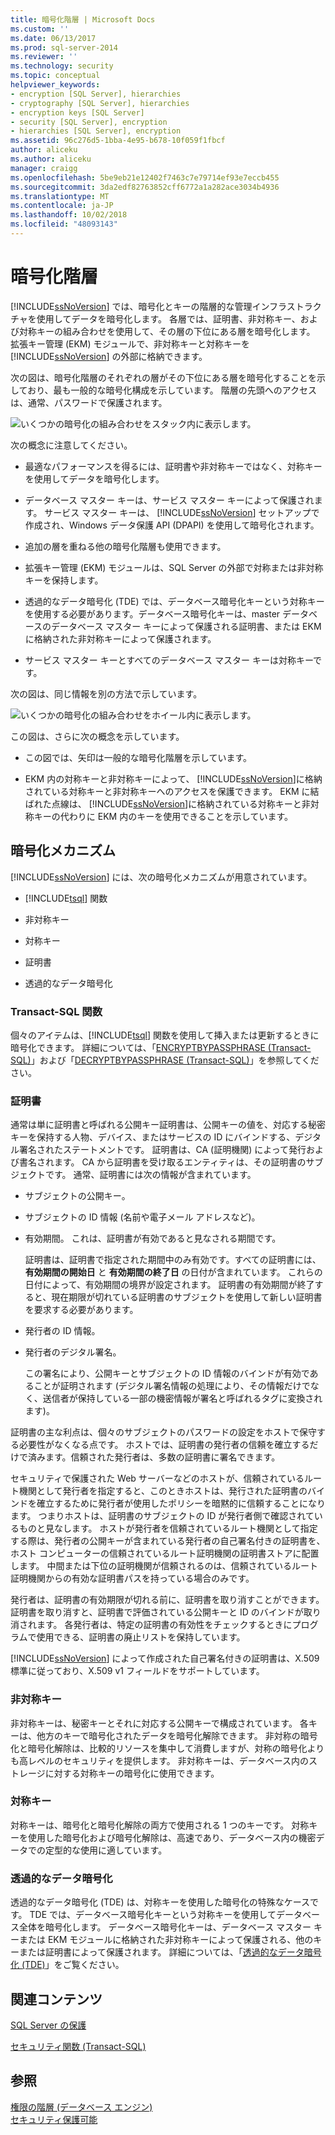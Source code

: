 ```yaml
---
title: 暗号化階層 | Microsoft Docs
ms.custom: ''
ms.date: 06/13/2017
ms.prod: sql-server-2014
ms.reviewer: ''
ms.technology: security
ms.topic: conceptual
helpviewer_keywords:
- encryption [SQL Server], hierarchies
- cryptography [SQL Server], hierarchies
- encryption keys [SQL Server]
- security [SQL Server], encryption
- hierarchies [SQL Server], encryption
ms.assetid: 96c276d5-1bba-4e95-b678-10f059f1fbcf
author: aliceku
ms.author: aliceku
manager: craigg
ms.openlocfilehash: 5be9eb21e12402f7463c7e79714ef93e7eccb455
ms.sourcegitcommit: 3da2edf82763852cff6772a1a282ace3034b4936
ms.translationtype: MT
ms.contentlocale: ja-JP
ms.lasthandoff: 10/02/2018
ms.locfileid: "48093143"
---
```

# <a name="encryption-hierarchy"></a>暗号化階層
  [!INCLUDE[ssNoVersion](../../../includes/ssnoversion-md.md)] では、暗号化とキーの階層的な管理インフラストラクチャを使用してデータを暗号化します。 各層では、証明書、非対称キー、および対称キーの組み合わせを使用して、その層の下位にある層を暗号化します。 拡張キー管理 (EKM) モジュールで、非対称キーと対称キーを [!INCLUDE[ssNoVersion](../../../includes/ssnoversion-md.md)] の外部に格納できます。  
  
 次の図は、暗号化階層のそれぞれの層がその下位にある層を暗号化することを示しており、最も一般的な暗号化構成を示しています。 階層の先頭へのアクセスは、通常、パスワードで保護されます。  
  
 ![いくつかの暗号化の組み合わせをスタック内に表示します。](../../../database-engine/media/encryption-hierarchy-stack.gif "いくつかの暗号化の組み合わせをスタック内に表示します。")  
  
 次の概念に注意してください。  
  
-   最適なパフォーマンスを得るには、証明書や非対称キーではなく、対称キーを使用してデータを暗号化します。  
  
-   データベース マスター キーは、サービス マスター キーによって保護されます。 サービス マスター キーは、 [!INCLUDE[ssNoVersion](../../../includes/ssnoversion-md.md)] セットアップで作成され、Windows データ保護 API (DPAPI) を使用して暗号化されます。  
  
-   追加の層を重ねる他の暗号化階層も使用できます。  
  
-   拡張キー管理 (EKM) モジュールは、SQL Server の外部で対称または非対称キーを保持します。  
  
-   透過的なデータ暗号化 (TDE) では、データベース暗号化キーという対称キーを使用する必要があります。データベース暗号化キーは、master データベースのデータベース マスター キーによって保護される証明書、または EKM に格納された非対称キーによって保護されます。  
  
-   サービス マスター キーとすべてのデータベース マスター キーは対称キーです。  
  
 次の図は、同じ情報を別の方法で示しています。  
  
 ![いくつかの暗号化の組み合わせをホイール内に表示します。](../../../database-engine/media/encryption-hierarchy-wheel.gif "いくつかの暗号化の組み合わせをホイール内に表示します。")  
  
 この図は、さらに次の概念を示しています。  
  
-   この図では、矢印は一般的な暗号化階層を示しています。  
  
-   EKM 内の対称キーと非対称キーによって、 [!INCLUDE[ssNoVersion](../../../includes/ssnoversion-md.md)]に格納されている対称キーと非対称キーへのアクセスを保護できます。 EKM に結ばれた点線は、 [!INCLUDE[ssNoVersion](../../../includes/ssnoversion-md.md)]に格納されている対称キーと非対称キーの代わりに EKM 内のキーを使用できることを示しています。  
  
## <a name="encryption-mechanisms"></a>暗号化メカニズム  
 [!INCLUDE[ssNoVersion](../../../includes/ssnoversion-md.md)] には、次の暗号化メカニズムが用意されています。  
  
-   [!INCLUDE[tsql](../../../includes/tsql-md.md)] 関数  
  
-   非対称キー  
  
-   対称キー  
  
-   証明書  
  
-   透過的なデータ暗号化  
  
### <a name="transact-sql-functions"></a>Transact-SQL 関数  
 個々のアイテムは、[!INCLUDE[tsql](../../../includes/tsql-md.md)] 関数を使用して挿入または更新するときに暗号化できます。 詳細については、「[ENCRYPTBYPASSPHRASE &#40;Transact-SQL&#41;](/sql/t-sql/functions/encryptbypassphrase-transact-sql)」および「[DECRYPTBYPASSPHRASE &#40;Transact-SQL&#41;](/sql/t-sql/functions/decryptbypassphrase-transact-sql)」を参照してください。  
  
### <a name="certificates"></a>証明書  
 通常は単に証明書と呼ばれる公開キー証明書は、公開キーの値を、対応する秘密キーを保持する人物、デバイス、またはサービスの ID にバインドする、デジタル署名されたステートメントです。 証明書は、CA (証明機関) によって発行および書名されます。 CA から証明書を受け取るエンティティは、その証明書のサブジェクトです。 通常、証明書には次の情報が含まれています。  
  
-   サブジェクトの公開キー。  
  
-   サブジェクトの ID 情報 (名前や電子メール アドレスなど)。  
  
-   有効期間。 これは、証明書が有効であると見なされる期間です。  
  
     証明書は、証明書で指定された期間中のみ有効です。すべての証明書には、 **有効期間の開始日** と **有効期間の終了日** の日付が含まれています。 これらの日付によって、有効期間の境界が設定されます。 証明書の有効期間が終了すると、現在期限が切れている証明書のサブジェクトを使用して新しい証明書を要求する必要があります。  
  
-   発行者の ID 情報。  
  
-   発行者のデジタル署名。  
  
     この署名により、公開キーとサブジェクトの ID 情報のバインドが有効であることが証明されます (デジタル署名情報の処理により、その情報だけでなく、送信者が保持している一部の機密情報が署名と呼ばれるタグに変換されます)。  
  
 証明書の主な利点は、個々のサブジェクトのパスワードの設定をホストで保守する必要性がなくなる点です。 ホストでは、証明書の発行者の信頼を確立するだけで済みます。信頼された発行者は、多数の証明書に署名できます。  
  
 セキュリティで保護された Web サーバーなどのホストが、信頼されているルート機関として発行者を指定すると、このときホストは、発行された証明書のバインドを確立するために発行者が使用したポリシーを暗黙的に信頼することになります。 つまりホストは、証明書のサブジェクトの ID が発行者側で確認されているものと見なします。 ホストが発行者を信頼されているルート機関として指定する際は、発行者の公開キーが含まれている発行者の自己署名付きの証明書を、ホスト コンピューターの信頼されているルート証明機関の証明書ストアに配置します。 中間または下位の証明機関が信頼されるのは、信頼されているルート証明機関からの有効な証明書パスを持っている場合のみです。  
  
 発行者は、証明書の有効期限が切れる前に、証明書を取り消すことができます。 証明書を取り消すと、証明書で評価されている公開キーと ID のバインドが取り消されます。 各発行者は、特定の証明書の有効性をチェックするときにプログラムで使用できる、証明書の廃止リストを保持しています。  
  
 [!INCLUDE[ssNoVersion](../../../includes/ssnoversion-md.md)] によって作成された自己署名付きの証明書は、X.509 標準に従っており、X.509 v1 フィールドをサポートしています。  
  
### <a name="asymmetric-keys"></a>非対称キー  
 非対称キーは、秘密キーとそれに対応する公開キーで構成されています。 各キーは、他方のキーで暗号化されたデータを暗号化解除できます。 非対称の暗号化と暗号化解除は、比較的リソースを集中して消費しますが、対称の暗号化よりも高レベルのセキュリティを提供します。 非対称キーは、データベース内のストレージに対する対称キーの暗号化に使用できます。  
  
### <a name="symmetric-keys"></a>対称キー  
 対称キーは、暗号化と暗号化解除の両方で使用される 1 つのキーです。 対称キーを使用した暗号化および暗号化解除は、高速であり、データベース内の機密データでの定型的な使用に適しています。  
  
### <a name="transparent-data-encryption"></a>透過的なデータ暗号化  
 透過的なデータ暗号化 (TDE) は、対称キーを使用した暗号化の特殊なケースです。 TDE では、データベース暗号化キーという対称キーを使用してデータベース全体を暗号化します。 データベース暗号化キーは、データベース マスター キーまたは EKM モジュールに格納された非対称キーによって保護される、他のキーまたは証明書によって保護されます。 詳細については、「[透過的なデータ暗号化 &#40;TDE&#41;](transparent-data-encryption.md)」をご覧ください。  
  
## <a name="related-content"></a>関連コンテンツ  
 [SQL Server の保護](../securing-sql-server.md)  
  
 [セキュリティ関数 &#40;Transact-SQL&#41;](/sql/t-sql/functions/security-functions-transact-sql)  
  
## <a name="see-also"></a>参照  
 [権限の階層 &#40;データベース エンジン&#41;](../permissions-hierarchy-database-engine.md)   
 [セキュリティ保護可能](../securables.md)  
  
  
